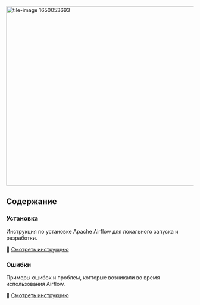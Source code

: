 <img width="981" height="484" alt="tile-image 1650053693" src="https://github.com/user-attachments/assets/7f979dd1-da51-4f90-9157-2d342e0b1d2d" />

## Содержание

### Установка 

Инструкция по установке Apache Airflow для локального запуска и разработки.

🔗 [Смотреть инструкцию](https://github.com/erohin94/Data-Engineer/tree/main/Airflow/%D0%A3%D1%81%D1%82%D0%B0%D0%BD%D0%BE%D0%B2%D0%BA%D0%B0)

### Ошибки 

Примеры ошибок и проблем, когторые возникали во время использования Airflow.

🔗 [Смотреть инструкцию](https://github.com/erohin94/Data-Engineer/tree/main/Airflow/%D0%9E%D1%88%D0%B8%D0%B1%D0%BA%D0%B8)










